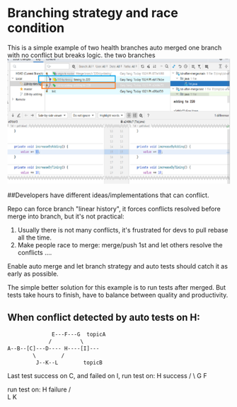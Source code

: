 # Branching strategy and race condition

This is a simple example of two health branches auto merged one branch with no conflict but breaks logic. 
the two branches
![Image](auto-merge-breaks.png)

##Developers have different ideas/implementations that can conflict. 

Repo can force branch "linear history", it forces conflicts resolved before merge into branch, but it's not practical:

1) Usually there is not many conflicts, it's frustrated for devs to pull rebase all the time. 
1) Make people race to merge: merge/push 1st and let others resolve the conflicts ....

Enable auto merge and let branch strategy and auto tests should catch it as early as possible.

The simple better solution for this example is to run tests after merged.
But tests take hours to finish, have to balance between quality and productivity. 


## When conflict detected by auto tests on H:

                  E---F---G  topicA
                 /         \
    A--B--[C]---D---- H----[I]---
            \        /
             J--K--L        topicB
             
Last test success on C, and failed on I, 
run test on:
             H   success
            / \ 
           G   F

run test on:
            H   failure
           / \
          L   K